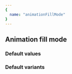 ```yaml
---
{
  name: "animationFillMode"
}
---
```


## Animation fill mode

### Default values
<!-- defaults.values.start -->
<!-- defaults.values.end -->


### Default variants
<!-- defaults.variants.start -->
<!-- defaults.variants.end -->
